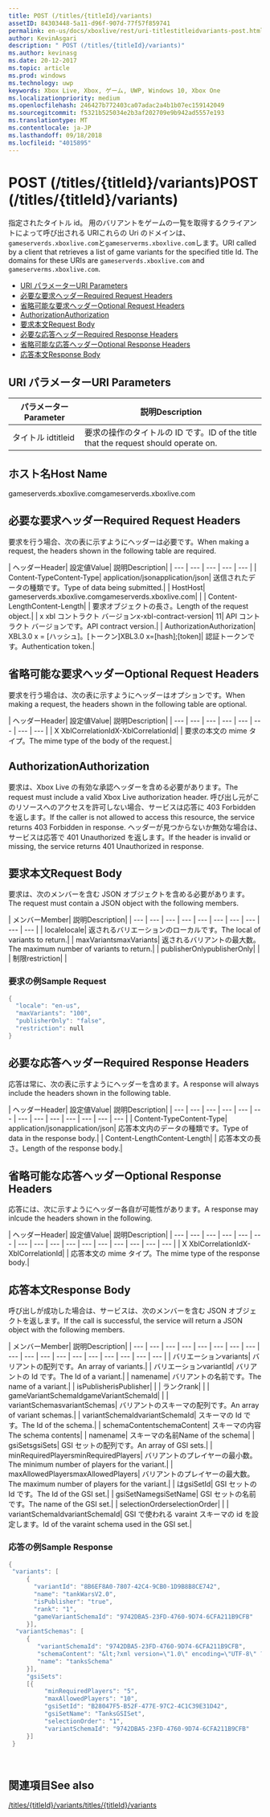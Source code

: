 ```yaml
---
title: POST (/titles/{titleId}/variants)
assetID: 84303448-5a11-d96f-907d-77f57f859741
permalink: en-us/docs/xboxlive/rest/uri-titlestitleidvariants-post.html
author: KevinAsgari
description: " POST (/titles/{titleId}/variants)"
ms.author: kevinasg
ms.date: 20-12-2017
ms.topic: article
ms.prod: windows
ms.technology: uwp
keywords: Xbox Live, Xbox, ゲーム, UWP, Windows 10, Xbox One
ms.localizationpriority: medium
ms.openlocfilehash: 246427b772403ca07adac2a4b1b07ec159142049
ms.sourcegitcommit: f5321b525034e2b3af202709e9b942ad5557e193
ms.translationtype: MT
ms.contentlocale: ja-JP
ms.lasthandoff: 09/18/2018
ms.locfileid: "4015895"
---
```

# <a name="post-titlestitleidvariants"></a><span data-ttu-id="eb8b0-104">POST (/titles/{titleId}/variants)</span><span class="sxs-lookup"><span data-stu-id="eb8b0-104">POST (/titles/{titleId}/variants)</span></span>
<span data-ttu-id="eb8b0-105">指定されたタイトル id。 用のバリアントをゲームの一覧を取得するクライアントによって呼び出される URIこれらの Uri のドメインは、`gameserverds.xboxlive.com`と`gameserverms.xboxlive.com`します。</span><span class="sxs-lookup"><span data-stu-id="eb8b0-105">URI called by a client that retrieves a list of game variants for the specified title Id. The domains for these URIs are `gameserverds.xboxlive.com` and `gameserverms.xboxlive.com`.</span></span>
 
  * [<span data-ttu-id="eb8b0-106">URI パラメーター</span><span class="sxs-lookup"><span data-stu-id="eb8b0-106">URI Parameters</span></span>](#ID4EZ)
  * [<span data-ttu-id="eb8b0-107">必要な要求ヘッダー</span><span class="sxs-lookup"><span data-stu-id="eb8b0-107">Required Request Headers</span></span>](#ID4EIB)
  * [<span data-ttu-id="eb8b0-108">省略可能な要求ヘッダー</span><span class="sxs-lookup"><span data-stu-id="eb8b0-108">Optional Request Headers</span></span>](#ID4EED)
  * [<span data-ttu-id="eb8b0-109">Authorization</span><span class="sxs-lookup"><span data-stu-id="eb8b0-109">Authorization</span></span>](#ID4E3D)
  * [<span data-ttu-id="eb8b0-110">要求本文</span><span class="sxs-lookup"><span data-stu-id="eb8b0-110">Request Body</span></span>](#ID4EEE)
  * [<span data-ttu-id="eb8b0-111">必要な応答ヘッダー</span><span class="sxs-lookup"><span data-stu-id="eb8b0-111">Required Response Headers</span></span>](#ID4ELF)
  * [<span data-ttu-id="eb8b0-112">省略可能な応答ヘッダー</span><span class="sxs-lookup"><span data-stu-id="eb8b0-112">Optional Response Headers</span></span>](#ID4EMG)
  * [<span data-ttu-id="eb8b0-113">応答本文</span><span class="sxs-lookup"><span data-stu-id="eb8b0-113">Response Body</span></span>](#ID4EEH)
 
<a id="ID4EZ"></a>

 
## <a name="uri-parameters"></a><span data-ttu-id="eb8b0-114">URI パラメーター</span><span class="sxs-lookup"><span data-stu-id="eb8b0-114">URI Parameters</span></span>
 
| <span data-ttu-id="eb8b0-115">パラメーター</span><span class="sxs-lookup"><span data-stu-id="eb8b0-115">Parameter</span></span>| <span data-ttu-id="eb8b0-116">説明</span><span class="sxs-lookup"><span data-stu-id="eb8b0-116">Description</span></span>| 
| --- | --- | 
| <span data-ttu-id="eb8b0-117">タイトル id</span><span class="sxs-lookup"><span data-stu-id="eb8b0-117">titleid</span></span>| <span data-ttu-id="eb8b0-118">要求の操作のタイトルの ID です。</span><span class="sxs-lookup"><span data-stu-id="eb8b0-118">ID of the title that the request should operate on.</span></span>| 
  
<a id="ID5EG"></a>

 
## <a name="host-name"></a><span data-ttu-id="eb8b0-119">ホスト名</span><span class="sxs-lookup"><span data-stu-id="eb8b0-119">Host Name</span></span>

<span data-ttu-id="eb8b0-120">gameserverds.xboxlive.com</span><span class="sxs-lookup"><span data-stu-id="eb8b0-120">gameserverds.xboxlive.com</span></span>
 
<a id="ID4EIB"></a>

 
## <a name="required-request-headers"></a><span data-ttu-id="eb8b0-121">必要な要求ヘッダー</span><span class="sxs-lookup"><span data-stu-id="eb8b0-121">Required Request Headers</span></span>
 
<span data-ttu-id="eb8b0-122">要求を行う場合、次の表に示すようにヘッダーは必要です。</span><span class="sxs-lookup"><span data-stu-id="eb8b0-122">When making a request, the headers shown in the following table are required.</span></span>
 
| <span data-ttu-id="eb8b0-123">ヘッダー</span><span class="sxs-lookup"><span data-stu-id="eb8b0-123">Header</span></span>| <span data-ttu-id="eb8b0-124">設定値</span><span class="sxs-lookup"><span data-stu-id="eb8b0-124">Value</span></span>| <span data-ttu-id="eb8b0-125">説明</span><span class="sxs-lookup"><span data-stu-id="eb8b0-125">Description</span></span>| 
| --- | --- | --- | --- | --- | 
| <span data-ttu-id="eb8b0-126">Content-Type</span><span class="sxs-lookup"><span data-stu-id="eb8b0-126">Content-Type</span></span>| <span data-ttu-id="eb8b0-127">application/json</span><span class="sxs-lookup"><span data-stu-id="eb8b0-127">application/json</span></span>| <span data-ttu-id="eb8b0-128">送信されたデータの種類です。</span><span class="sxs-lookup"><span data-stu-id="eb8b0-128">Type of data being submitted.</span></span>| 
| <span data-ttu-id="eb8b0-129">Host</span><span class="sxs-lookup"><span data-stu-id="eb8b0-129">Host</span></span>| <span data-ttu-id="eb8b0-130">gameserverds.xboxlive.com</span><span class="sxs-lookup"><span data-stu-id="eb8b0-130">gameserverds.xboxlive.com</span></span>|  | 
| <span data-ttu-id="eb8b0-131">Content-Length</span><span class="sxs-lookup"><span data-stu-id="eb8b0-131">Content-Length</span></span>|  | <span data-ttu-id="eb8b0-132">要求オブジェクトの長さ。</span><span class="sxs-lookup"><span data-stu-id="eb8b0-132">Length of the request object.</span></span>| 
| <span data-ttu-id="eb8b0-133">x xbl コントラクト バージョン</span><span class="sxs-lookup"><span data-stu-id="eb8b0-133">x-xbl-contract-version</span></span>| <span data-ttu-id="eb8b0-134">1</span><span class="sxs-lookup"><span data-stu-id="eb8b0-134">1</span></span>| <span data-ttu-id="eb8b0-135">API コントラクト バージョンです。</span><span class="sxs-lookup"><span data-stu-id="eb8b0-135">API contract version.</span></span>| 
| <span data-ttu-id="eb8b0-136">Authorization</span><span class="sxs-lookup"><span data-stu-id="eb8b0-136">Authorization</span></span>| <span data-ttu-id="eb8b0-137">XBL3.0 x = [ハッシュ]。[トークン]</span><span class="sxs-lookup"><span data-stu-id="eb8b0-137">XBL3.0 x=[hash];[token]</span></span>| <span data-ttu-id="eb8b0-138">認証トークンです。</span><span class="sxs-lookup"><span data-stu-id="eb8b0-138">Authentication token.</span></span>| 
  
<a id="ID4EED"></a>

 
## <a name="optional-request-headers"></a><span data-ttu-id="eb8b0-139">省略可能な要求ヘッダー</span><span class="sxs-lookup"><span data-stu-id="eb8b0-139">Optional Request Headers</span></span>
 
<span data-ttu-id="eb8b0-140">要求を行う場合は、次の表に示すようにヘッダーはオプションです。</span><span class="sxs-lookup"><span data-stu-id="eb8b0-140">When making a request, the headers shown in the following table are optional.</span></span>
 
| <span data-ttu-id="eb8b0-141">ヘッダー</span><span class="sxs-lookup"><span data-stu-id="eb8b0-141">Header</span></span>| <span data-ttu-id="eb8b0-142">設定値</span><span class="sxs-lookup"><span data-stu-id="eb8b0-142">Value</span></span>| <span data-ttu-id="eb8b0-143">説明</span><span class="sxs-lookup"><span data-stu-id="eb8b0-143">Description</span></span>| 
| --- | --- | --- | --- | --- | --- | --- | --- | 
| <span data-ttu-id="eb8b0-144">X XblCorrelationId</span><span class="sxs-lookup"><span data-stu-id="eb8b0-144">X-XblCorrelationId</span></span>|  | <span data-ttu-id="eb8b0-145">要求の本文の mime タイプ。</span><span class="sxs-lookup"><span data-stu-id="eb8b0-145">The mime type of the body of the request.</span></span>| 
  
<a id="ID4E3D"></a>

 
## <a name="authorization"></a><span data-ttu-id="eb8b0-146">Authorization</span><span class="sxs-lookup"><span data-stu-id="eb8b0-146">Authorization</span></span>

<span data-ttu-id="eb8b0-147">要求は、Xbox Live の有効な承認ヘッダーを含める必要があります。</span><span class="sxs-lookup"><span data-stu-id="eb8b0-147">The request must include a valid Xbox Live authorization header.</span></span> <span data-ttu-id="eb8b0-148">呼び出し元がこのリソースへのアクセスを許可しない場合、サービスは応答に 403 Forbidden を返します。</span><span class="sxs-lookup"><span data-stu-id="eb8b0-148">If the caller is not allowed to access this resource, the service returns 403 Forbidden in response.</span></span> <span data-ttu-id="eb8b0-149">ヘッダーが見つからないか無効な場合は、サービスは応答で 401 Unauthorized を返します。</span><span class="sxs-lookup"><span data-stu-id="eb8b0-149">If the header is invalid or missing, the service returns 401 Unauthorized in response.</span></span>
 
<a id="ID4EEE"></a>

 
## <a name="request-body"></a><span data-ttu-id="eb8b0-150">要求本文</span><span class="sxs-lookup"><span data-stu-id="eb8b0-150">Request Body</span></span>
 
<span data-ttu-id="eb8b0-151">要求は、次のメンバーを含む JSON オブジェクトを含める必要があります。</span><span class="sxs-lookup"><span data-stu-id="eb8b0-151">The request must contain a JSON object with the following members.</span></span>
 
| <span data-ttu-id="eb8b0-152">メンバー</span><span class="sxs-lookup"><span data-stu-id="eb8b0-152">Member</span></span>| <span data-ttu-id="eb8b0-153">説明</span><span class="sxs-lookup"><span data-stu-id="eb8b0-153">Description</span></span>| 
| --- | --- | --- | --- | --- | --- | --- | --- | --- | --- | 
| <span data-ttu-id="eb8b0-154">locale</span><span class="sxs-lookup"><span data-stu-id="eb8b0-154">locale</span></span>| <span data-ttu-id="eb8b0-155">返されるバリエーションのローカルです。</span><span class="sxs-lookup"><span data-stu-id="eb8b0-155">The local of variants to return.</span></span>| 
| <span data-ttu-id="eb8b0-156">maxVariants</span><span class="sxs-lookup"><span data-stu-id="eb8b0-156">maxVariants</span></span>| <span data-ttu-id="eb8b0-157">返されるバリアントの最大数。</span><span class="sxs-lookup"><span data-stu-id="eb8b0-157">The maximum number of variants to return.</span></span>| 
| <span data-ttu-id="eb8b0-158">publisherOnly</span><span class="sxs-lookup"><span data-stu-id="eb8b0-158">publisherOnly</span></span>|  | 
| <span data-ttu-id="eb8b0-159">制限</span><span class="sxs-lookup"><span data-stu-id="eb8b0-159">restriction</span></span>|  | 
 
<a id="ID4EDF"></a>

 
### <a name="sample-request"></a><span data-ttu-id="eb8b0-160">要求の例</span><span class="sxs-lookup"><span data-stu-id="eb8b0-160">Sample Request</span></span>
 

```cpp
{
  "locale": "en-us",
  "maxVariants": "100",
  "publisherOnly": "false",
  "restriction": null
}

```

   
<a id="ID4ELF"></a>

 
## <a name="required-response-headers"></a><span data-ttu-id="eb8b0-161">必要な応答ヘッダー</span><span class="sxs-lookup"><span data-stu-id="eb8b0-161">Required Response Headers</span></span>
 
<span data-ttu-id="eb8b0-162">応答は常に、次の表に示すようにヘッダーを含めます。</span><span class="sxs-lookup"><span data-stu-id="eb8b0-162">A response will always include the headers shown in the following table.</span></span>
 
| <span data-ttu-id="eb8b0-163">ヘッダー</span><span class="sxs-lookup"><span data-stu-id="eb8b0-163">Header</span></span>| <span data-ttu-id="eb8b0-164">設定値</span><span class="sxs-lookup"><span data-stu-id="eb8b0-164">Value</span></span>| <span data-ttu-id="eb8b0-165">説明</span><span class="sxs-lookup"><span data-stu-id="eb8b0-165">Description</span></span>| 
| --- | --- | --- | --- | --- | --- | --- | --- | --- | --- | --- | --- | --- | 
| <span data-ttu-id="eb8b0-166">Content-Type</span><span class="sxs-lookup"><span data-stu-id="eb8b0-166">Content-Type</span></span>| <span data-ttu-id="eb8b0-167">application/json</span><span class="sxs-lookup"><span data-stu-id="eb8b0-167">application/json</span></span>| <span data-ttu-id="eb8b0-168">応答本文内のデータの種類です。</span><span class="sxs-lookup"><span data-stu-id="eb8b0-168">Type of data in the response body.</span></span>| 
| <span data-ttu-id="eb8b0-169">Content-Length</span><span class="sxs-lookup"><span data-stu-id="eb8b0-169">Content-Length</span></span>|  | <span data-ttu-id="eb8b0-170">応答本文の長さ。</span><span class="sxs-lookup"><span data-stu-id="eb8b0-170">Length of the response body.</span></span>| 
  
<a id="ID4EMG"></a>

 
## <a name="optional-response-headers"></a><span data-ttu-id="eb8b0-171">省略可能な応答ヘッダー</span><span class="sxs-lookup"><span data-stu-id="eb8b0-171">Optional Response Headers</span></span>
 
<span data-ttu-id="eb8b0-172">応答には、次に示すようにヘッダー各自が可能性があります。</span><span class="sxs-lookup"><span data-stu-id="eb8b0-172">A response may inlcude the headers shown in the following.</span></span>
 
| <span data-ttu-id="eb8b0-173">ヘッダー</span><span class="sxs-lookup"><span data-stu-id="eb8b0-173">Header</span></span>| <span data-ttu-id="eb8b0-174">設定値</span><span class="sxs-lookup"><span data-stu-id="eb8b0-174">Value</span></span>| <span data-ttu-id="eb8b0-175">説明</span><span class="sxs-lookup"><span data-stu-id="eb8b0-175">Description</span></span>| 
| --- | --- | --- | --- | --- | --- | --- | --- | --- | --- | --- | --- | --- | --- | --- | --- | 
| <span data-ttu-id="eb8b0-176">X XblCorrelationId</span><span class="sxs-lookup"><span data-stu-id="eb8b0-176">X-XblCorrelationId</span></span>|  | <span data-ttu-id="eb8b0-177">応答本文の mime タイプ。</span><span class="sxs-lookup"><span data-stu-id="eb8b0-177">The mime type of the response body.</span></span>| 
  
<a id="ID4EEH"></a>

 
## <a name="response-body"></a><span data-ttu-id="eb8b0-178">応答本文</span><span class="sxs-lookup"><span data-stu-id="eb8b0-178">Response Body</span></span>
 
<span data-ttu-id="eb8b0-179">呼び出しが成功した場合は、サービスは、次のメンバーを含む JSON オブジェクトを返します。</span><span class="sxs-lookup"><span data-stu-id="eb8b0-179">If the call is successful, the service will return a JSON object with the following members.</span></span>
 
| <span data-ttu-id="eb8b0-180">メンバー</span><span class="sxs-lookup"><span data-stu-id="eb8b0-180">Member</span></span>| <span data-ttu-id="eb8b0-181">説明</span><span class="sxs-lookup"><span data-stu-id="eb8b0-181">Description</span></span>| 
| --- | --- | --- | --- | --- | --- | --- | --- | --- | --- | --- | --- | --- | --- | --- | --- | --- | --- | 
| <span data-ttu-id="eb8b0-182">バリエーション</span><span class="sxs-lookup"><span data-stu-id="eb8b0-182">variants</span></span>| <span data-ttu-id="eb8b0-183">バリアントの配列です。</span><span class="sxs-lookup"><span data-stu-id="eb8b0-183">An array of variants.</span></span>| 
| <span data-ttu-id="eb8b0-184">バリエーション</span><span class="sxs-lookup"><span data-stu-id="eb8b0-184">variantId</span></span>| <span data-ttu-id="eb8b0-185">バリアントの Id です。</span><span class="sxs-lookup"><span data-stu-id="eb8b0-185">The Id of a variant.</span></span>| 
| <span data-ttu-id="eb8b0-186">name</span><span class="sxs-lookup"><span data-stu-id="eb8b0-186">name</span></span>| <span data-ttu-id="eb8b0-187">バリアントの名前です。</span><span class="sxs-lookup"><span data-stu-id="eb8b0-187">The name of a variant.</span></span>| 
| <span data-ttu-id="eb8b0-188">isPublisher</span><span class="sxs-lookup"><span data-stu-id="eb8b0-188">isPublisher</span></span>|  | 
| <span data-ttu-id="eb8b0-189">ランク</span><span class="sxs-lookup"><span data-stu-id="eb8b0-189">rank</span></span>|  | 
| <span data-ttu-id="eb8b0-190">gameVariantSchemaId</span><span class="sxs-lookup"><span data-stu-id="eb8b0-190">gameVariantSchemaId</span></span>|  | 
| <span data-ttu-id="eb8b0-191">variantSchemas</span><span class="sxs-lookup"><span data-stu-id="eb8b0-191">variantSchemas</span></span>| <span data-ttu-id="eb8b0-192">バリアントのスキーマの配列です。</span><span class="sxs-lookup"><span data-stu-id="eb8b0-192">An array of variant schemas.</span></span>| 
| <span data-ttu-id="eb8b0-193">variantSchemaId</span><span class="sxs-lookup"><span data-stu-id="eb8b0-193">variantSchemaId</span></span>| <span data-ttu-id="eb8b0-194">スキーマの Id です。</span><span class="sxs-lookup"><span data-stu-id="eb8b0-194">The Id of the schema.</span></span>| 
| <span data-ttu-id="eb8b0-195">schemaContent</span><span class="sxs-lookup"><span data-stu-id="eb8b0-195">schemaContent</span></span>| <span data-ttu-id="eb8b0-196">スキーマの内容</span><span class="sxs-lookup"><span data-stu-id="eb8b0-196">The schema contents</span></span>| 
| <span data-ttu-id="eb8b0-197">name</span><span class="sxs-lookup"><span data-stu-id="eb8b0-197">name</span></span>| <span data-ttu-id="eb8b0-198">スキーマの名前</span><span class="sxs-lookup"><span data-stu-id="eb8b0-198">Name of the schema</span></span>| 
| <span data-ttu-id="eb8b0-199">gsiSets</span><span class="sxs-lookup"><span data-stu-id="eb8b0-199">gsiSets</span></span>| <span data-ttu-id="eb8b0-200">GSI セットの配列です。</span><span class="sxs-lookup"><span data-stu-id="eb8b0-200">An array of GSI sets.</span></span>| 
| <span data-ttu-id="eb8b0-201">minRequiredPlayers</span><span class="sxs-lookup"><span data-stu-id="eb8b0-201">minRequiredPlayers</span></span>| <span data-ttu-id="eb8b0-202">バリアントのプレイヤーの最小数。</span><span class="sxs-lookup"><span data-stu-id="eb8b0-202">The minimum number of players for the variant.</span></span>| 
| <span data-ttu-id="eb8b0-203">maxAllowedPlayers</span><span class="sxs-lookup"><span data-stu-id="eb8b0-203">maxAllowedPlayers</span></span>| <span data-ttu-id="eb8b0-204">バリアントのプレイヤーの最大数。</span><span class="sxs-lookup"><span data-stu-id="eb8b0-204">The maximum number of players for the variant.</span></span>| 
| <span data-ttu-id="eb8b0-205">は</span><span class="sxs-lookup"><span data-stu-id="eb8b0-205">gsiSetId</span></span>| <span data-ttu-id="eb8b0-206">GSI セットの Id です。</span><span class="sxs-lookup"><span data-stu-id="eb8b0-206">The Id of the GSI set.</span></span>| 
| <span data-ttu-id="eb8b0-207">gsiSetName</span><span class="sxs-lookup"><span data-stu-id="eb8b0-207">gsiSetName</span></span>| <span data-ttu-id="eb8b0-208">GSI セットの名前です。</span><span class="sxs-lookup"><span data-stu-id="eb8b0-208">The name of the GSI set.</span></span>| 
| <span data-ttu-id="eb8b0-209">selectionOrder</span><span class="sxs-lookup"><span data-stu-id="eb8b0-209">selectionOrder</span></span>|  | 
| <span data-ttu-id="eb8b0-210">variantSchemaId</span><span class="sxs-lookup"><span data-stu-id="eb8b0-210">variantSchemaId</span></span>| <span data-ttu-id="eb8b0-211">GSI で使われる varaint スキーマの id を設定します。</span><span class="sxs-lookup"><span data-stu-id="eb8b0-211">Id of the varaint schema used in the GSI set.</span></span>| 
 
<a id="ID4EYBAC"></a>

 
### <a name="sample-response"></a><span data-ttu-id="eb8b0-212">応答の例</span><span class="sxs-lookup"><span data-stu-id="eb8b0-212">Sample Response</span></span>
 

```cpp
{
 "variants": [
     { 
       "variantId": "8B6EF8A0-7807-42C4-9CB0-1D9B8B8CE742", 
       "name": "tankWarsV2.0",
       "isPublisher": "true",
       "rank": "1",
       "gameVariantSchemaId": "9742DBA5-23FD-4760-9D74-6CFA211B9CFB"
     }],
  "variantSchemas": [
     {
        "variantSchemaId": "9742DBA5-23FD-4760-9D74-6CFA211B9CFB",
        "schemaContent": "&lt;?xml version=\"1.0\" encoding=\"UTF-8\" ?>&lt;xs:schema xmlns:xs=\"http://www.w3.org/2001/XMLSchema\">&lt;xs:element name=\"root\">&lt;/xs:element>&lt;/xs:schema>"
        "name": "tanksSchema"
     }],
     "gsiSets":
     [{ 
          "minRequiredPlayers": "5", 
          "maxAllowedPlayers": "10", 
          "gsiSetId": "B28047F5-B52F-477E-97C2-4C1C39E31D42",
          "gsiSetName": "TanksGSISet",
          "selectionOrder": "1",
          "variantSchemaId": "9742DBA5-23FD-4760-9D74-6CFA211B9CFB"
     }]
 }

  

```

   
<a id="ID4ERCAC"></a>

 
## <a name="see-also"></a><span data-ttu-id="eb8b0-213">関連項目</span><span class="sxs-lookup"><span data-stu-id="eb8b0-213">See also</span></span>
 [<span data-ttu-id="eb8b0-214">/titles/{titleId}/variants</span><span class="sxs-lookup"><span data-stu-id="eb8b0-214">/titles/{titleId}/variants</span></span>](uri-titlestitleidvariants.md)

  